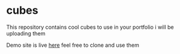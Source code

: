 # cubes
This repository contains cool cubes to use in your portfolio
 i will be uploading them 
 
Demo site is live <a href="https://glowing-cube.netlify.app/">here<a> 
 feel free to clone and use them

